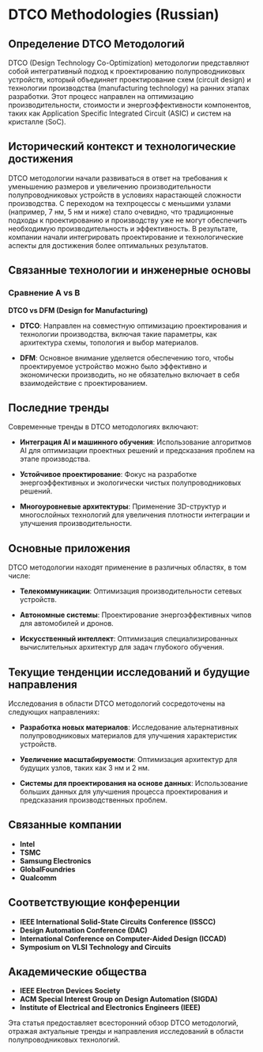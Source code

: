 # DTCO Methodologies (Russian)

## Определение DTCO Методологий

DTCO (Design Technology Co-Optimization) методологии представляют собой интегративный подход к проектированию полупроводниковых устройств, который объединяет проектирование схем (circuit design) и технологии производства (manufacturing technology) на ранних этапах разработки. Этот процесс направлен на оптимизацию производительности, стоимости и энергоэффективности компонентов, таких как Application Specific Integrated Circuit (ASIC) и систем на кристалле (SoC).

## Исторический контекст и технологические достижения

DTCO методологии начали развиваться в ответ на требования к уменьшению размеров и увеличению производительности полупроводниковых устройств в условиях нарастающей сложности производства. С переходом на техпроцессы с меньшими узлами (например, 7 нм, 5 нм и ниже) стало очевидно, что традиционные подходы к проектированию и производству уже не могут обеспечить необходимую производительность и эффективность. В результате, компании начали интегрировать проектирование и технологические аспекты для достижения более оптимальных результатов.

## Связанные технологии и инженерные основы

### Сравнение A vs B

**DTCO vs DFM (Design for Manufacturing)**

- **DTCO**: Направлен на совместную оптимизацию проектирования и технологии производства, включая такие параметры, как архитектура схемы, топология и выбор материалов.
  
- **DFM**: Основное внимание уделяется обеспечению того, чтобы проектируемое устройство можно было эффективно и экономически производить, но не обязательно включает в себя взаимодействие с проектированием.

## Последние тренды

Современные тренды в DTCO методологиях включают:

- **Интеграция AI и машинного обучения**: Использование алгоритмов AI для оптимизации проектных решений и предсказания проблем на этапе производства.
  
- **Устойчивое проектирование**: Фокус на разработке энергоэффективных и экологически чистых полупроводниковых решений.

- **Многоуровневые архитектуры**: Применение 3D-структур и многослойных технологий для увеличения плотности интеграции и улучшения производительности.

## Основные приложения

DTCO методологии находят применение в различных областях, в том числе:

- **Телекоммуникации**: Оптимизация производительности сетевых устройств.
  
- **Автономные системы**: Проектирование энергоэффективных чипов для автомобилей и дронов.

- **Искусственный интеллект**: Оптимизация специализированных вычислительных архитектур для задач глубокого обучения.

## Текущие тенденции исследований и будущие направления

Исследования в области DTCO методологий сосредоточены на следующих направлениях:

- **Разработка новых материалов**: Исследование альтернативных полупроводниковых материалов для улучшения характеристик устройств.
  
- **Увеличение масштабируемости**: Оптимизация архитектур для будущих узлов, таких как 3 нм и 2 нм.

- **Системы для проектирования на основе данных**: Использование больших данных для улучшения процесса проектирования и предсказания производственных проблем.

## Связанные компании

- **Intel**
- **TSMC**
- **Samsung Electronics**
- **GlobalFoundries**
- **Qualcomm**

## Соответствующие конференции

- **IEEE International Solid-State Circuits Conference (ISSCC)**
- **Design Automation Conference (DAC)**
- **International Conference on Computer-Aided Design (ICCAD)**
- **Symposium on VLSI Technology and Circuits**

## Академические общества

- **IEEE Electron Devices Society**
- **ACM Special Interest Group on Design Automation (SIGDA)**
- **Institute of Electrical and Electronics Engineers (IEEE)**

Эта статья предоставляет всесторонний обзор DTCO методологий, отражая актуальные тренды и направления исследований в области полупроводниковых технологий.